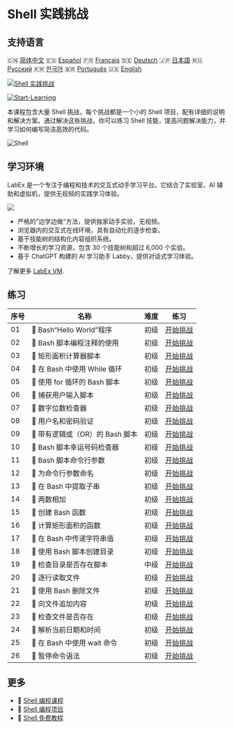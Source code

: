 # Shell 实践挑战

## 支持语言

🇨🇳 [简体中文](README_zh.md) 🇪🇸 [Español](README_es.md) 🇫🇷 [Français](README_fr.md) 🇩🇪 [Deutsch](README_de.md) 🇯🇵 [日本語](README_ja.md) 🇷🇺 [Русский](README_ru.md) 🇰🇷 [한국어](README_ko.md) 🇧🇷 [Português](README_pt.md) 🇺🇸 [English](README.md) 

[![Shell 实践挑战](https://cover-creator.labex.io/shell-practice-challenges.png?lang=zh)](https://labex.io/zh/courses/shell-practice-challenges)

[![Start-Learning](https://img.shields.io/badge/Start-Learning-whitesmoke?style=for-the-badge)](https://labex.io/zh/courses/shell-practice-challenges)

本课程包含大量 Shell 挑战，每个挑战都是一个小的 Shell 项目，配有详细的说明和解决方案。通过解决这些挑战，你可以练习 Shell 技能，提高问题解决能力，并学习如何编写简洁高效的代码。

![Shell](https://img.shields.io/badge/Shell-whitesmoke?style=for-the-badge&logo=shell)


## 学习环境

LabEx 是一个专注于编程和技术的交互式动手学习平台。它结合了实验室、AI 辅助和虚拟机，提供无视频的实践学习体验。

![](https://tutorial-screenshot.getvm.io/images/vm-1725247253.png)

- 严格的"边学边做"方法，提供独家动手实验，无视频。
- 浏览器内的交互式在线环境，具有自动化的逐步检查。
- 基于技能树的结构化内容组织系统。
- 不断增长的学习资源，包含 30 个技能树和超过 6,000 个实验。
- 基于 ChatGPT 构建的 AI 学习助手 Labby，提供对话式学习体验。

了解更多 [LabEx VM](https://support.labex.io/using-labex/virtual-machine).

## 练习

|   序号 | 名称                            | 难度   | 练习                                                                                                            |
|--------|---------------------------------|--------|-----------------------------------------------------------------------------------------------------------------|
|     01 | 🎯 Bash“Hello World”程序        | 初级   | <a target='_blank' href='https://labex.io/zh/labs/linux-bash-hello-world-program-387351'>开始挑战</a>           |
|     02 | 🎯 Bash 脚本编程注释的使用      | 初级   | <a target='_blank' href='https://labex.io/zh/labs/shell-bash-scripting-comments-usage-387353'>开始挑战</a>      |
|     03 | 🎯 矩形面积计算器脚本           | 初级   | <a target='_blank' href='https://labex.io/zh/labs/shell-rectangle-area-calculator-script-387354'>开始挑战</a>   |
|     04 | 🎯 在 Bash 中使用 While 循环    | 初级   | <a target='_blank' href='https://labex.io/zh/labs/shell-using-while-loop-in-bash-387355'>开始挑战</a>           |
|     05 | 🎯 使用 for 循环的 Bash 脚本    | 初级   | <a target='_blank' href='https://labex.io/zh/labs/shell-bash-script-using-for-loop-387356'>开始挑战</a>         |
|     06 | 🎯 捕获用户输入脚本             | 初级   | <a target='_blank' href='https://labex.io/zh/labs/shell-capture-user-input-script-387357'>开始挑战</a>          |
|     07 | 🎯 数字位数检查器               | 初级   | <a target='_blank' href='https://labex.io/zh/labs/shell-number-digit-checker-387358'>开始挑战</a>               |
|     08 | 🎯 用户名和密码验证             | 初级   | <a target='_blank' href='https://labex.io/zh/labs/shell-username-and-password-validation-387359'>开始挑战</a>   |
|     09 | 🎯 带有逻辑或（OR）的 Bash 脚本 | 初级   | <a target='_blank' href='https://labex.io/zh/labs/shell-bash-script-with-or-logic-387360'>开始挑战</a>          |
|     10 | 🎯 Bash 脚本幸运号码检查器      | 初级   | <a target='_blank' href='https://labex.io/zh/labs/shell-bash-script-lucky-number-checker-387361'>开始挑战</a>   |
|     11 | 🎯 Bash 脚本命令行参数          | 初级   | <a target='_blank' href='https://labex.io/zh/labs/shell-bash-script-command-line-arguments-387363'>开始挑战</a> |
|     12 | 🎯 为命令行参数命名             | 初级   | <a target='_blank' href='https://labex.io/zh/labs/shell-naming-command-line-arguments-387364'>开始挑战</a>      |
|     13 | 🎯 在 Bash 中提取子串           | 初级   | <a target='_blank' href='https://labex.io/zh/labs/shell-substring-extraction-in-bash-387366'>开始挑战</a>       |
|     14 | 🎯 两数相加                     | 初级   | <a target='_blank' href='https://labex.io/zh/labs/shell-add-two-numbers-387367'>开始挑战</a>                    |
|     15 | 🎯 创建 Bash 函数               | 初级   | <a target='_blank' href='https://labex.io/zh/labs/shell-creating-bash-function-387368'>开始挑战</a>             |
|     16 | 🎯 计算矩形面积的函数           | 初级   | <a target='_blank' href='https://labex.io/zh/labs/shell-calculate-rectangle-area-function-387369'>开始挑战</a>  |
|     17 | 🎯 在 Bash 中传递字符串值       | 初级   | <a target='_blank' href='https://labex.io/zh/labs/shell-passing-string-value-in-bash-387370'>开始挑战</a>       |
|     18 | 🎯 使用 Bash 脚本创建目录       | 初级   | <a target='_blank' href='https://labex.io/zh/labs/shell-create-directory-with-bash-script-387371'>开始挑战</a>  |
|     19 | 🎯 检查目录是否存在脚本         | 中级   | <a target='_blank' href='https://labex.io/zh/labs/shell-check-directory-existence-script-387372'>开始挑战</a>   |
|     20 | 🎯 逐行读取文件                 | 初级   | <a target='_blank' href='https://labex.io/zh/labs/shell-read-file-line-by-line-387373'>开始挑战</a>             |
|     21 | 🎯 使用 Bash 删除文件           | 初级   | <a target='_blank' href='https://labex.io/zh/labs/shell-deleting-files-with-bash-387374'>开始挑战</a>           |
|     22 | 🎯 向文件追加内容               | 初级   | <a target='_blank' href='https://labex.io/zh/labs/shell-append-content-to-file-387375'>开始挑战</a>             |
|     23 | 🎯 检查文件是否存在             | 初级   | <a target='_blank' href='https://labex.io/zh/labs/shell-check-file-existence-387376'>开始挑战</a>               |
|     24 | 🎯 解析当前日期和时间           | 初级   | <a target='_blank' href='https://labex.io/zh/labs/shell-parse-current-date-and-time-387377'>开始挑战</a>        |
|     25 | 🎯 在 Bash 中使用 wait 命令     | 初级   | <a target='_blank' href='https://labex.io/zh/labs/shell-using-wait-command-in-bash-387378'>开始挑战</a>         |
|     26 | 🎯 暂停命令语法                 | 初级   | <a target='_blank' href='https://labex.io/zh/labs/shell-pausing-command-syntax-387379'>开始挑战</a>             |

## 更多

- 🔗 [Shell 编程课程](https://github.com/labex-labs/awesome-programming-courses)
- 🔗 [Shell 编程项目](https://github.com/labex-labs/awesome-programming-projects)
- 🔗 [Shell 免费教程](https://github.com/labex-labs/shell-free-tutorials)

